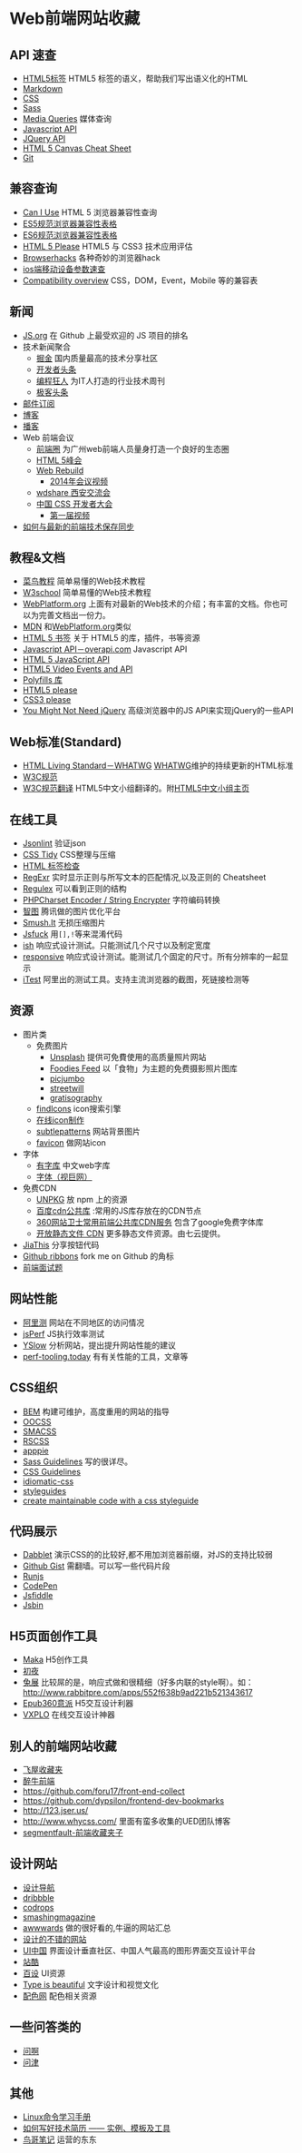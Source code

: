 # Web前端网站收藏
## API 速查
* [HTML5标签](http://websitesetup.org/html5-cheat-sheet/) HTML5 标签的语义，帮助我们写出语义化的HTML
* [Markdown](http://warpedvisions.org/projects/markdown-cheat-sheet)
* [CSS](http://overapi.com/css/)
* [Sass](http://aepicos.com/blog/sass-cheat-sheet/)
* [Media Queries](http://mac-blog.org.ua/css-3-media-queries-cheat-sheet/) 媒体查询
* [Javascript API](http://overapi.com/javascript/)
* [JQuery API](http://oscarotero.com/jquery/)
* [HTML 5 Canvas Cheat Sheet](http://websitesetup.org/html-5-canvas-cheat-sheet/)
* [Git](http://www.git-tower.com/blog/git-cheat-sheet/)

## 兼容查询
* [Can I Use](http://caniuse.com/) HTML 5 浏览器兼容性查询
* [ES5规范浏览器兼容性表格](http://kangax.github.io/compat-table/es5/)
* [ES6规范浏览器兼容性表格](http://kangax.github.io/compat-table/es6/)
* [HTML 5 Please](http://html5please.com/) HTML5 与 CSS3 技术应用评估
* [Browserhacks](http://browserhacks.com/) 各种奇妙的浏览器hack
* [ios端移动设备参数速查](http://ivomynttinen.com/blog/the-ios-design-cheat-sheet-volume-2/)
* [Compatibility overview](http://www.quirksmode.org/compatibility.html) CSS，DOM，Event，Mobile 等的兼容表

## 新闻
* [JS.org](https://stats.js.org/) 在 Github 上最受欢迎的 JS 项目的排名
* 技术新闻聚合
    * [掘金](http://gold.xitu.io) 国内质量最高的技术分享社区
    * [开发者头条](http://toutiao.io/)
    * [编程狂人](http://www.tuicool.com/mags) 为IT人打造的行业技术周刊
    * [极客头条](http://geek.csdn.net/)
* [邮件订阅](mail-subscribe.md)
* [博客](blog.md)
* [播客](podcast.md)
* Web 前端会议
    * [前端圈](http://fequan.com/) 为广州web前端人员量身打造一个良好的生态圈
    * [HTML 5峰会](http://www.html5dw.com/)
    * [Web Rebuild](http://www.webrebuild.org/)
        * [2014年会议视频](http://daxue.qq.com/content/online/id/1669)
    * [wdshare 西安交流会](http://www.wdshare.org/)
    * [中国 CSS 开发者大会](http://css.w3ctech.com/)
        * [第一届视频](http://www.imooc.com/space/teacher/id/1214876?page=1)
* [如何与最新的前端技术保存同步](http://uptodate.frontendrescue.org/)

## 教程&文档
* [菜鸟教程](http://www.w3cschool.cc/) 简单易懂的Web技术教程
* [W3school](http://www.w3school.com.cn/) 简单易懂的Web技术教程
* [WebPlatform.org](http://docs.webplatform.org/) 上面有对最新的Web技术的介绍；有丰富的文档。你也可以为完善文档出一份力。
* [MDN](https://developer.mozilla.org/en-US/) 和[WebPlatform.org](http://docs.webplatform.org/)类似
* [HTML 5 书签](http://html5bookmarks.com/) 关于 HTML5 的库，插件，书等资源
* [Javascript API－overapi.com](http://overapi.com/javascript/) Javascript API
* [HTML 5 JavaScript API](http://html5index.org/)
* [HTML5 Video Events and API](http://www.w3.org/2010/05/video/mediaevents.html)
* [Polyfills 库](https://github.com/Modernizr/Modernizr/wiki/HTML5-Cross-browser-Polyfills)
* [HTML5 please](http://html5please.com)
* [CSS3 please](http://css3please.com/)
* [You Might Not Need jQuery](https://github.com/HubSpot/YouMightNotNeedjQuery) 高级浏览器中的JS API来实现jQuery的一些API

## Web标准(Standard)
* [HTML Living Standard－WHATWG](http://www.whatwg.org/specs/web-apps/current-work/multipage/introduction.html) [WHATWG](http://en.wikipedia.org/wiki/WHATWG)维护的持续更新的HTML标准
* [W3C规范](http://www.w3.org/standards/)
* [W3C规范翻译](http://www.w3.org/html/ig/zh/wiki/%E7%BF%BB%E8%AF%91) HTML5中文小组翻译的。附[HTML5中文小组主页](http://www.w3.org/html/ig/zh/wiki/Main_Page)

## 在线工具
* [Jsonlint](http://jsonlint.com/) 验证json
* [CSS Tidy](http://www.css88.com/tool/csstidy/) CSS整理与压缩
* [HTML 标签检查](http://i.links.cn/checkhtmltag.asp)
* [RegExr](http://gskinner.com/RegExr/) 实时显示正则与所写文本的匹配情况,以及正则的 Cheatsheet
* [Regulex](http://jex.im/regulex/#!embed=false&flags=&re=%5E(a%7Cb)(%5Cd)*%3F%24) 可以看到正则的结构
* [PHPCharset Encoder / String Encrypter](http://yehg.net/encoding/index.php) 字符编码转换
* [智图](http://zhitu.tencent.com/) 腾讯做的图片优化平台
* [Smush.It](http://www.smushit.com/ysmush.it/) 无损压缩图片
* [Jsfuck](http://www.jsfuck.com/) 用`[],!`等来混淆代码
* [ish](http://bradfrostweb.com/demo/ish/#) 响应式设计测试。只能测试几个尺寸以及制定宽度
* [responsive](http://mattkersley.com/responsive/) 响应式设计测试。能测试几个固定的尺寸。所有分辨率的一起显示
* [iTest](http://itest.aliyun.com/) 阿里出的测试工具。支持主流浏览器的截图，死链接检测等

## 资源
* 图片类
    * 免费图片
      * [Unsplash](https://unsplash.com/) 提供可免費使用的高质量照片网站
      * [Foodies Feed](https://foodiesfeed.com/crunchy-sunny-side-eggs-bacon/) 以「食物」为主题的免费摄影照片图库
      * [picjumbo](https://picjumbo.com/)
      * [streetwill](http://streetwill.co/)
      * [gratisography](http://www.gratisography.com/)
    * [findIcons](http://findicons.com/ ) icon搜索引擎
    * [在线icon制作](http://www.xiconeditor.com/)
    * [subtlepatterns](http://subtlepatterns.com/)  网站背景图片
    * [favicon](http://www.favicon.cc/) 做网站icon
* 字体
    * [有字库](www.youziku.com) 中文web字库
    * [字体（视巨网）](http://www.ssjee.com/forum.php?mod=forumdisplay&fid=55&filter=typeid&typeid=12&sortid=6)
* 免费CDN
    * [UNPKG](https://unpkg.com/#/) 放 npm 上的资源
    * [百度cdn公共库](http://developer.baidu.com/wiki/index.php?title=docs/cplat/libs/ ) :常用的JS库存放在的CDN节点
    * [360网站卫士常用前端公共库CDN服务](http://libs.useso.com/) 包含了google免费字体库
    * [开放静态文件 CDN](http://staticfile.org/) 更多静态文件资源。由七云提供。
* [JiaThis](http://www.jiathis.com/) 分享按钮代码
* [Github ribbons](https://github.com/blog/273-github-ribbons) fork me on Github 的角标
* [前端面试题](https://github.com/darcyclarke/Front-end-Developer-Interview-Questions)

## 网站性能
* [阿里测](http://alibench.com/) 网站在不同地区的访问情况
* [jsPerf](http://jsperf.com/) JS执行效率测试
* [YSlow](http://yslow.org/) 分析网站，提出提升网站性能的建议
* [perf-tooling.today](http://perf-tooling.today/) 有有关性能的工具，文章等

## CSS组织
* [BEM](http://bem.info/method/) 构建可维护，高度重用的网站的指导
* [OOCSS](https://github.com/stubbornella/oocss/wiki)
* [SMACSS](https://smacss.com/)
* [RSCSS](https://github.com/rstacruz/rscss)
* [apppie](http://www.apppie.org)
* [Sass Guidelines](http://sass-guidelin.es/) 写的很详尽。
* [CSS Guidelines](http://cssguidelin.es/)
* [idiomatic-css](https://github.com/necolas/idiomatic-css)
* [styleguides](http://styleguides.io/examples.html)
* [create maintainable code with a css styleguide](http://www.louddog.com/2008/create-maintainable-code-with-a-css-styleguide/)


## 代码展示
* [Dabblet](http://dabblet.com/) 演示CSS的的比较好,都不用加浏览器前缀，对JS的支持比较弱
* [Github Gist](https://gist.github.com/) 需翻墙。可以写一些代码片段
* [Runjs](http://runjs.cn/)
* [CodePen](http://codepen.io/)
* [Jsfiddle](http://jsfiddle.net/)
* [Jsbin](http://jsbin.com/)

## H5页面创作工具
* [Maka](http://www.maka.im/home/case.html) H5创作工具
* [初夜](http://chuye.cloud7.com.cn/)
* [兔展](http://www.rabbitpre.com) 比较屌的是，响应式做和很精细（好多内联的style啊）。如： http://www.rabbitpre.com/apps/552f638b9ad221b521343617
* [Epub360意派](http://www.epub360.com/) H5交互设计利器
* [VXPLO](http://www.vxplo.cn/home) 在线交互设计神器


## 别人的前端网站收藏
* [飞屋收藏夹](http://www.ifeiwu.com/urls.php)
* [醉牛前端](http://f2er.club/)
* https://github.com/foru17/front-end-collect
* https://github.com/dypsilon/frontend-dev-bookmarks
* http://123.jser.us/
* http://www.whycss.com/ 里面有蛮多收集的UED团队博客
* [segmentfault-前端收藏夹子](http://segmentfault.com/bookmark/1230000000679245)

## 设计网站
* [设计导航](http://hao.shejidaren.com/)
* [dribbble](https://dribbble.com/)
* [codrops](http://tympanus.net/codrops/)
* [smashingmagazine](http://www.smashingmagazine.com/tag/web-design/)
* [awwwards](http://www.awwwards.com/) 做的很好看的,牛逼的网站汇总
* [设计的不错的网站](site.md)
* [UI中国](http://www.ui.cn/) 界面设计垂直社区、中国人气最高的图形界面交互设计平台
* [站酷](http://www.zcool.com.cn/)
* [百设](http://shapesides.com/) UI资源
* [Type is beautiful](http://www.typeisbeautiful.com/) 文字设计和视觉文化
* [配色网](http://www.peise.net/tools/web/) 配色相关资源

## 一些问答类的
* [问啊](http://www.wenaaa.com/)
* [问津](http://www.kiford.com/)

## 其他
* [Linux命令学习手册](http://linux.9iphp.com/)
* [如何写好技术简历 —— 实例、模板及工具](http://get.jobdeer.com/744.get)
* [鸟哥笔记](http://www.niaogebiji.com/) 运营的东东
